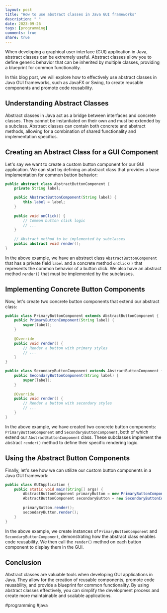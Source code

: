 ```yaml
---
layout: post
title: "How to use abstract classes in Java GUI frameworks"
description: " "
date: 2023-09-26
tags: [programming]
comments: true
share: true
---
```


When developing a graphical user interface (GUI) application in Java, abstract classes can be extremely useful. Abstract classes allow you to define generic behavior that can be inherited by multiple classes, providing a blueprint for common functionality.

In this blog post, we will explore how to effectively use abstract classes in Java GUI frameworks, such as JavaFX or Swing, to create reusable components and promote code reusability.

## Understanding Abstract Classes

Abstract classes in Java act as a bridge between interfaces and concrete classes. They cannot be instantiated on their own and must be extended by a subclass. Abstract classes can contain both concrete and abstract methods, allowing for a combination of shared functionality and implementation specifics.

## Creating an Abstract Class for a GUI Component

Let's say we want to create a custom button component for our GUI application. We can start by defining an abstract class that provides a base implementation for common button behavior:

```java
public abstract class AbstractButtonComponent {
    private String label;

    public AbstractButtonComponent(String label) {
        this.label = label;
    }
    
    public void onClick() {
        // Common button click logic
        // ...
    }
    
    // Abstract method to be implemented by subclasses
    public abstract void render();
}
```

In the above example, we have an abstract class `AbstractButtonComponent` that has a private field `label` and a concrete method `onClick()` that represents the common behavior of a button click. We also have an abstract method `render()` that must be implemented by the subclasses.

## Implementing Concrete Button Components

Now, let's create two concrete button components that extend our abstract class:

```java
public class PrimaryButtonComponent extends AbstractButtonComponent {
    public PrimaryButtonComponent(String label) {
        super(label);
    }
    
    @Override
    public void render() {
        // Render a button with primary styles
        // ...
    }
}

public class SecondaryButtonComponent extends AbstractButtonComponent {
    public SecondaryButtonComponent(String label) {
        super(label);
    }
    
    @Override
    public void render() {
        // Render a button with secondary styles
        // ...
    }
}
```

In the above example, we have created two concrete button components: `PrimaryButtonComponent` and `SecondaryButtonComponent`, both of which extend our `AbstractButtonComponent` class. These subclasses implement the abstract `render()` method to define their specific rendering logic.

## Using the Abstract Button Components

Finally, let's see how we can utilize our custom button components in a Java GUI framework:

```java
public class GUIApplication {
    public static void main(String[] args) {
        AbstractButtonComponent primaryButton = new PrimaryButtonComponent("Click Me");
        AbstractButtonComponent secondaryButton = new SecondaryButtonComponent("Go Back");
        
        primaryButton.render();
        secondaryButton.render();
    }
}
```

In the above example, we create instances of `PrimaryButtonComponent` and `SecondaryButtonComponent`, demonstrating how the abstract class enables code reusability. We then call the `render()` method on each button component to display them in the GUI.

## Conclusion

Abstract classes are valuable tools when developing GUI applications in Java. They allow for the creation of reusable components, promote code reusability, and provide a blueprint for common functionality. By using abstract classes effectively, you can simplify the development process and create more maintainable and scalable applications.

#programming #java